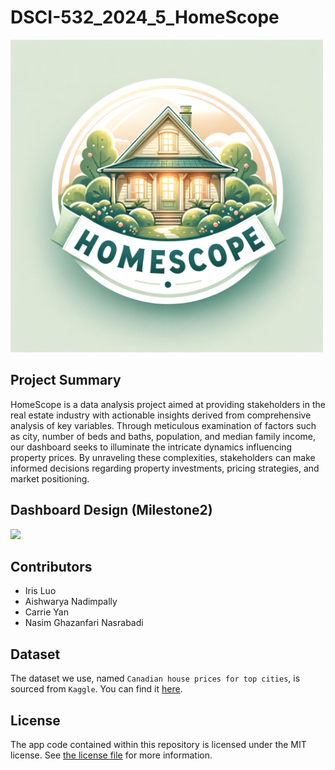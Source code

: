 # DSCI-532_2024_5_HomeScope

<img src="img/Homescope_img.png" width="500"/>

## Project Summary

HomeScope is a data analysis project aimed at providing stakeholders in the real estate industry with actionable insights derived from comprehensive analysis of key variables. Through meticulous examination of factors such as city, number of beds and baths, population, and median family income, our dashboard seeks to illuminate the intricate dynamics influencing property prices. By unraveling these complexities, stakeholders can make informed decisions regarding property investments, pricing strategies, and market positioning.

## Dashboard Design (Milestone2)

<img src="img/milestone2" width="700"/>

## Contributors

-   Iris Luo
-   Aishwarya Nadimpally
-   Carrie Yan
-   Nasim Ghazanfari Nasrabadi

## Dataset

The dataset we use, named `Canadian house prices for top cities`, is sourced from `Kaggle`. You can find it [here](https://www.kaggle.com/datasets/jeremylarcher/canadian-house-prices-for-top-cities).

## License

The app code contained within this repository is licensed under the MIT license. See [the license file](LICENSE.md) for more information.
